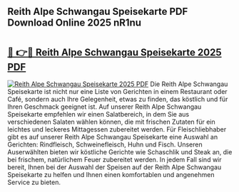 ## Reith Alpe Schwangau Speisekarte PDF Download Online 2025 nR1nu

# <h2><a href="http://gcb7cv.nevu.top/?p=Reith+Alpe+Schwangau+Speisekarte">🔗 👉🔴 Reith Alpe Schwangau Speisekarte 2025 PDF</a></h2>

[![Reith Alpe Schwangau Speisekarte 2025 PDF](https://i.imgur.com/dBaPXMq.png)](http://gcb7cv.nevu.top/?p=Reith+Alpe+Schwangau+Speisekarte)
Die Reith Alpe Schwangau Speisekarte ist nicht nur eine Liste von Gerichten in einem Restaurant oder Café, sondern auch Ihre Gelegenheit, etwas zu finden, das köstlich und für Ihren Geschmack geeignet ist. Auf unserer Reith Alpe Schwangau Speisekarte empfehlen wir einen Salatbereich, in dem Sie aus verschiedenen Salaten wählen können, die mit frischen Zutaten für ein leichtes und leckeres Mittagessen zubereitet werden. Für Fleischliebhaber gibt es auf unserer Reith Alpe Schwangau Speisekarte eine Auswahl an Gerichten: Rindfleisch, Schweinefleisch, Huhn und Fisch. Unseren Auserwählten bieten wir köstliche Gerichte wie Schaschlik und Steak an, die bei frischem, natürlichem Feuer zubereitet werden. In jedem Fall sind wir bereit, Ihnen bei der Auswahl der Speisen auf der Reith Alpe Schwangau Speisekarte zu helfen und Ihnen einen komfortablen und angenehmen Service zu bieten.
